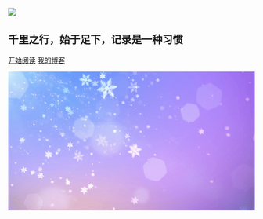 

![](https://docsify.js.org/_media/icon.svg)



## 千里之行，始于足下，记录是一种习惯



[开始阅读](README.md)
[我的博客](https://www.jiangxinyu1688.com/)






![](blogbackground.gif)

